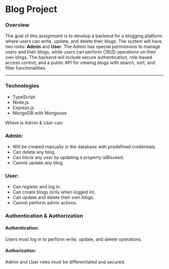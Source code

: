 # Blog Project

### Overview

The goal of this assignment is to develop a backend for a blogging platform where users can write, update, and delete their blogs. The system will have two roles: **Admin** and **User**. The Admin has special permissions to manage users and their blogs, while users can perform CRUD operations on their own blogs. The backend will include secure authentication, role-based access control, and a public API for viewing blogs with search, sort, and filter functionalities.

---

### Technologies

- TypeScript
- Node.js
- Express.js
- MongoDB with Mongoose

Where is Admin & User can:

### Admin:

- Will be created manually in the database with predefined credentials.
- Can delete any blog.
- Can block any user by updating a property isBlocked.
- Cannot update any blog.

### User:

- Can register and log in.
- Can create blogs (only when logged in).
- Can update and delete their own blogs.
- Cannot perform admin actions.

### Authentication & Authorization

#### Authentication:

Users must log in to perform write, update, and delete operations.

#### Authorization:

Admin and User roles must be differentiated and secured.

